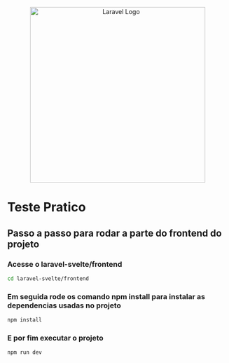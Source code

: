 <p align="center"><a href="#" target="_blank"><img src="https://encrypted-tbn0.gstatic.com/images?q=tbn:ANd9GcQPkWVOp7SSTpIMYJxeIKvG2PGQaOp8FxHufya_oucqJO1bkhqUAfu8wx_qpbYd_Mqr0lM&usqp=CAU" width="400" alt="Laravel Logo"></a></p>

# Teste Pratico

## Passo a passo para rodar a parte do frontend do projeto

### Acesse o laravel-svelte/frontend
```sh
cd laravel-svelte/frontend
```
### Em seguida rode os comando npm install para instalar as dependencias usadas no projeto
```sh
npm install
```

### E por fim executar o projeto
```sh
npm run dev
```